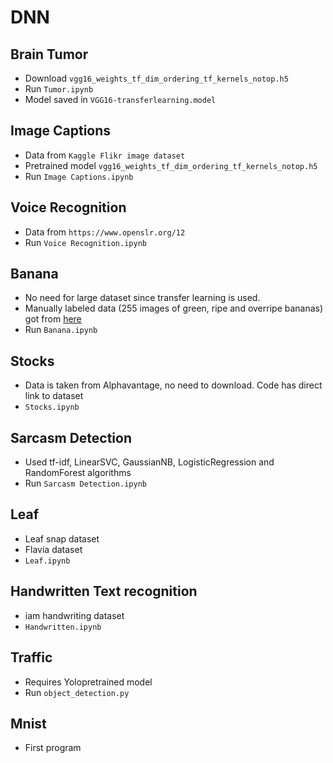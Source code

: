 # DNN

## Brain Tumor
- Download `vgg16_weights_tf_dim_ordering_tf_kernels_notop.h5`
- Run `Tumor.ipynb`
- Model saved in `VGG16-transferlearning.model`

## Image Captions
- Data from `Kaggle Flikr image dataset`
- Pretrained model `vgg16_weights_tf_dim_ordering_tf_kernels_notop.h5`
- Run `Image Captions.ipynb`

## Voice Recognition
- Data from `https://www.openslr.org/12`
- Run `Voice Recognition.ipynb`

## Banana
- No need for large dataset since transfer learning is used.
- Manually labeled data (255 images of green, ripe and overripe bananas) got from [here](github.com/giovannipcarvalho/banana-ripeness-classificationtree/master/data)
- Run `Banana.ipynb`

## Stocks
- Data is taken from Alphavantage, no need to download. Code has direct link to dataset
- `Stocks.ipynb`

## Sarcasm Detection
- Used tf-idf, LinearSVC, GaussianNB, LogisticRegression and RandomForest algorithms
- Run `Sarcasm Detection.ipynb`

## Leaf
- Leaf snap dataset
- Flavia dataset
- `Leaf.ipynb`

## Handwritten Text recognition
- iam handwriting dataset
- `Handwritten.ipynb`

## Traffic
- Requires Yolopretrained model
- Run `object_detection.py`

## Mnist 
- First program
